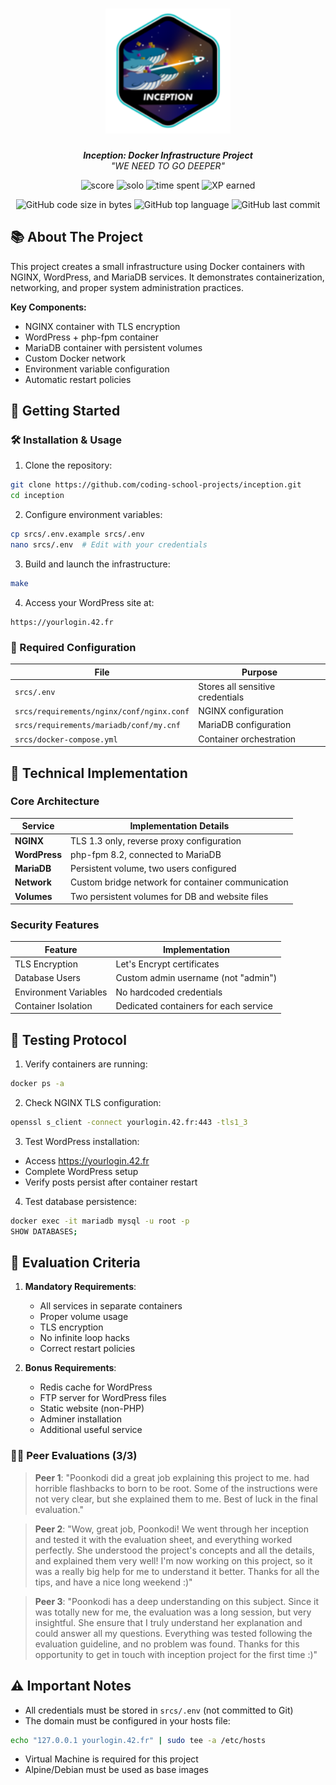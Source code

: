 <h1 align="center">
  <img src="https://github.com/senthilpoo10/badges/blob/main/badges/inceptione.png" width="200"/>
</h1>

<p align="center">
  <b><i>Inception: Docker Infrastructure Project</i></b><br>
  <i>"WE NEED TO GO DEEPER"</i>
</p>

<p align="center">
  <img alt="score" src="https://img.shields.io/badge/score-100%2F100-brightgreen" />
  <img alt="solo" src="https://img.shields.io/badge/solo-yellow" />
  <img alt="time spent" src="https://img.shields.io/badge/time%20spent-80%20hours-blue" />
  <img alt="XP earned" src="https://img.shields.io/badge/XP%20earned-852-orange" />
<p align="center">
  <img alt="GitHub code size in bytes" src="https://img.shields.io/github/languages/code-size/coding-school-projects/inception?color=lightblue" />
  <img alt="GitHub top language" src="https://img.shields.io/github/languages/top/coding-school-projects/inception?color=blue" />
  <img alt="GitHub last commit" src="https://img.shields.io/github/last-commit/coding-school-projects/inception?color=green" />
</p>

## 📚 About The Project

This project creates a small infrastructure using Docker containers with NGINX, WordPress, and MariaDB services. It demonstrates containerization, networking, and proper system administration practices.

**Key Components:**
- NGINX container with TLS encryption
- WordPress + php-fpm container
- MariaDB container with persistent volumes
- Custom Docker network
- Environment variable configuration
- Automatic restart policies

## 🏁 Getting Started

### 🛠️ Installation & Usage

1. Clone the repository:
```bash
git clone https://github.com/coding-school-projects/inception.git
cd inception
```

2. Configure environment variables:
```bash
cp srcs/.env.example srcs/.env
nano srcs/.env  # Edit with your credentials
```

3. Build and launch the infrastructure:
```bash
make
```

4. Access your WordPress site at:
```
https://yourlogin.42.fr
```

### 📝 Required Configuration
| File | Purpose |
|------|---------|
| `srcs/.env` | Stores all sensitive credentials |
| `srcs/requirements/nginx/conf/nginx.conf` | NGINX configuration |
| `srcs/requirements/mariadb/conf/my.cnf` | MariaDB configuration |
| `srcs/docker-compose.yml` | Container orchestration |

## 🧠 Technical Implementation

### Core Architecture
| Service | Implementation Details |
|---------|------------------------|
| **NGINX** | TLS 1.3 only, reverse proxy configuration |
| **WordPress** | php-fpm 8.2, connected to MariaDB |
| **MariaDB** | Persistent volume, two users configured |
| **Network** | Custom bridge network for container communication |
| **Volumes** | Two persistent volumes for DB and website files |

### Security Features
| Feature | Implementation |
|---------|---------------|
| TLS Encryption | Let's Encrypt certificates |
| Database Users | Custom admin username (not "admin") |
| Environment Variables | No hardcoded credentials |
| Container Isolation | Dedicated containers for each service |

## 🧪 Testing Protocol

1. Verify containers are running:
```bash
docker ps -a
```

2. Check NGINX TLS configuration:
```bash
openssl s_client -connect yourlogin.42.fr:443 -tls1_3
```

3. Test WordPress installation:
- Access https://yourlogin.42.fr
- Complete WordPress setup
- Verify posts persist after container restart

4. Test database persistence:
```bash
docker exec -it mariadb mysql -u root -p
SHOW DATABASES;
```

## 📝 Evaluation Criteria

1. **Mandatory Requirements**:
   - All services in separate containers
   - Proper volume usage
   - TLS encryption
   - No infinite loop hacks
   - Correct restart policies

2. **Bonus Requirements**:
   - Redis cache for WordPress
   - FTP server for WordPress files
   - Static website (non-PHP)
   - Adminer installation
   - Additional useful service

### 🧑‍💻 Peer Evaluations (3/3)

> **Peer 1**: "Poonkodi did a great job explaining this project to me. had horrible flashbacks to born to be root. Some of the instructions were not very clear, but she explained them to me. Best of luck in the final evaluation."

> **Peer 2**: "Wow, great job, Poonkodi! We went through her inception and tested it with the evaluation sheet, and everything worked perfectly. She understood the project's concepts and all the details, and explained them very well! I'm now working on this project, so it was a really big help for me to understand it better. Thanks for all the tips, and have a nice long weekend :)"

> **Peer 3**: "Poonkodi has a deep understanding on this subject. Since it was totally new for me, the evaluation was a long session, but very insightful. She ensure that I truly understand her explanation and could answer all my questions. Everything was tested following the evaluation guideline, and no problem was found. Thanks for this opportunity to get in touch with inception project for the first time :)"

## ⚠️ Important Notes

- All credentials must be stored in `srcs/.env` (not committed to Git)
- The domain must be configured in your hosts file:
```bash
echo "127.0.0.1 yourlogin.42.fr" | sudo tee -a /etc/hosts
```
- Virtual Machine is required for this project
- Alpine/Debian must be used as base images
